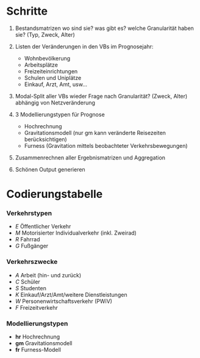 # Schritte

1. Bestandsmatrizen
   wo sind sie? was gibt es? welche Granularität haben sie? (Typ, Zweck, Alter)

2. Listen der Veränderungen in den VBs im Prognosejahr:
    * Wohnbevölkerung
    * Arbeitsplätze
    * Freizeiteinrichtungen
    * Schulen und Uniplätze
    * Einkauf, Arzt, Amt, usw...

3. Modal-Split aller VBs
    wieder Frage nach Granularität? (Zweck, Alter)
    abhängig von Netzveränderung
    
4. 3 Modellierungstypen für Prognose 
    * Hochrechnung
    * Gravitationsmodell (nur gm kann veränderte Reisezeiten berücksichtigen)
    * Furness (Gravitation mittels beobachteter Verkehrsbewegungen)
    
5. Zusammenrechnen aller Ergebnismatrizen und Aggregation

6. Schönen Output generieren

# Codierungstabelle

### Verkehrstypen

* _E_ Öffentlicher Verkehr
* _M_ Motorisierter Individualverkehr (inkl. Zweirad)
* _R_ Fahrrad
* _G_ Fußgänger


### Verkehrszwecke

* _A_ Arbeit (hin- und zurück)
* _C_ Schüler
* _S_ Studenten
* _K_ Einkauf/Arzt/Amt/weitere Dienstleistungen
* _W_ Personenwirtschaftsverkehr (PWiV)
* _F_ Freizeitverkehr


### Modellierungstypen

* __hr__ Hochrechnung
* __gm__ Gravitationsmodell
* __fr__ Furness-Modell
